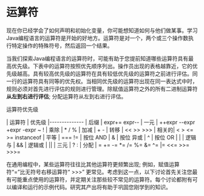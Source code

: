 # 运算符

现在你已经学会了如何声明和初始化变量，你可能想知道如何与他们做某事。学习Java编程语言的运算符是开始的好地方。运算符是对一个，两个或三个操作数执行特定操作的特殊符号，然后返回一个结果。

当我们探索Java编程语言的运算符时，可能有助于您提前知道哪些运算符具有最高优先级。下表中的运算符按照优先顺序列出。操作员出现的表格越靠近，它的优先级越高。具有较高优先级的运算符在具有较低优先级的运算符之前进行评估。同一行的运算符具有同等的优先权。当相同优先级的运算符出现在同一表达式中时，规则必须对首先进行评估的规则进行管理。除赋值运算符之外的所有二进制运算符**从左到右进行评估**; 分配运算符从左到右进行评估。

运算符优先级

| 运算符 | 优先级
|--------------
| 后缀 | expr+=  expr--
| 一元 | ++expr --expr +expr -expr ~ !
| 乘除 | * / %
| 加减 | + -
| 转移 | << >> >>>
| 相关的| < > <= >= instanceof
| 平等 | === !=
| 按位 AND | &
| 按位 异或 | ^
| 按位 OR | \|
| 逻辑与 | &&
| 逻辑或 | \|\|
| 三元 | ? :
| 分配 | = += -= *= /= %= &= ^= \|= <<= >>= >>>=

在通用编程中，某些运算符往往比其他运算符更频繁出现; 例如，赋值运算符“=”比无符号右移运算符“ >>>” 更常见。考虑到这一点，以下讨论首先关注您最有可能重点使用的运算符，并定期关注那些较不常见的运算符。每个讨论都附有可以编译和运行的示例代码。研究其产出将有助于巩固您刚学到的知识。
